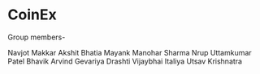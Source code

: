 # CoinEx

Group members-

Navjot Makkar
Akshit Bhatia
Mayank Manohar Sharma
Nrup Uttamkumar Patel
Bhavik Arvind Gevariya
Drashti Vijaybhai Italiya
Utsav Krishnatra
